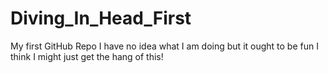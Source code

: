 # Diving_In_Head_First
My first GitHub Repo
I have no idea what I am doing but it ought to be fun
I think I might just get the hang of this!
